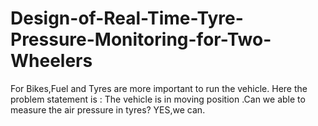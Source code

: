 # Design-of-Real-Time-Tyre-Pressure-Monitoring-for-Two-Wheelers
For Bikes,Fuel and Tyres are more important to run the vehicle. Here the problem statement is : The vehicle is in moving position .Can we able to measure the air pressure in tyres? YES,we can.

